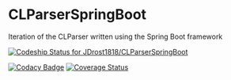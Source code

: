 # CLParserSpringBoot
Iteration of the CLParser written using the Spring Boot framework

[ ![Codeship Status for JDrost1818/CLParserSpringBoot](https://codeship.com/projects/f9822cc0-d4c6-0133-f472-7a93d39d74e7/status?branch=master)](https://codeship.com/projects/142489)

[![Codacy Badge](https://api.codacy.com/project/badge/grade/37400e8239ab45dab196ae8585efa1f4)](https://www.codacy.com/app/Drost011/CLParser)
[![Coverage Status](https://coveralls.io/repos/github/JDrost1818/CLParserSpringBoot/badge.svg?branch=master)](https://coveralls.io/github/JDrost1818/CLParserSpringBoot?branch=master)